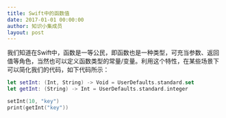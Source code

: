```yaml
---
title: Swift中的函数值
date: 2017-01-01 00:00:00
author: 知识小集成员
layout: post
---
```



我们知道在Swift中，函数是一等公民，即函数也是一种类型，可充当参数、返回值等角色，当然也可以定义函数类型的常量/变量。利用这个特性，在某些场景下可以简化我们的代码，如下代码所示：

```swift
let setInt: (Int, String) -> Void = UserDefaults.standard.set
let getInt: (String) -> Int = UserDefaults.standard.integer

setInt(10, "key")
print(getInt("key"))
```
